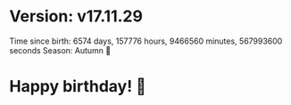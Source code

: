 # Version: v17.11.29
Time since birth: 6574 days, 157776 hours, 9466560 minutes, 567993600 seconds
Season: Autumn 🍁
# Happy birthday! 🎂
